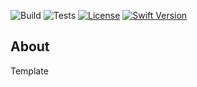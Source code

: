 ![Build](https://github.com/NateCost/MiniToolEngine/workflows/Build/badge.svg)
![Tests](https://github.com/NateCost/MiniToolEngine/workflows/Tests/badge.svg?branch=master)
[![License](https://img.shields.io/cocoapods/l/BadgeSwift.svg?style=flat)](/LICENSE)
[![Swift Version](https://img.shields.io/badge/Swift-5.1-F16D39.svg?style=flat)](https://developer.apple.com/swift)

## About

Template
